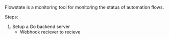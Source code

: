 Flowstate is a monitoring tool for monitoring the status of automation flows.


Steps:
1. Setup a Go backend server
    - Webhook reciever to recieve 